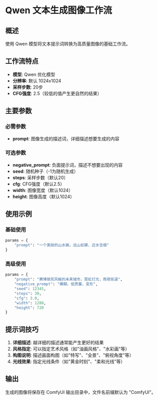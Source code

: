 # Qwen 文本生成图像工作流

## 概述
使用 Qwen 模型将文本提示词转换为高质量图像的基础工作流。

## 工作流特点
- **模型**: Qwen 优化模型
- **分辨率**: 默认 1024x1024
- **采样步数**: 20步
- **CFG强度**: 2.5（较低的值产生更自然的结果）

## 主要参数

### 必需参数
- **prompt**: 图像生成的描述词，详细描述想要生成的内容

### 可选参数
- **negative_prompt**: 负面提示词，描述不想要出现的内容
- **seed**: 随机种子（-1为随机生成）
- **steps**: 采样步数（默认20）
- **cfg**: CFG强度（默认2.5）
- **width**: 图像宽度（默认1024）
- **height**: 图像高度（默认1024）

## 使用示例

### 基础使用
```python
params = {
    "prompt": "一个美丽的山水画，远山如黛，近水含烟"
}
```

### 高级使用
```python
params = {
    "prompt": "赛博朋克风格的未来城市，霓虹灯光，雨夜街道",
    "negative_prompt": "模糊，低质量，变形",
    "seed": 12345,
    "steps": 30,
    "cfg": 3.0,
    "width": 1280,
    "height": 720
}
```

## 提示词技巧
1. **详细描述**: 越详细的描述通常能产生更好的结果
2. **风格指定**: 可以指定艺术风格（如"油画风格"、"水彩画"等）
3. **构图说明**: 描述画面构图（如"特写"、"全景"、"俯视角度"等）
4. **光线效果**: 指定光线条件（如"黄金时刻"、"柔和光线"等）

## 输出
生成的图像将保存在 ComfyUI 输出目录中，文件名前缀默认为 "ComfyUI"。